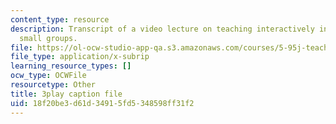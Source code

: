 ```yaml
---
content_type: resource
description: Transcript of a video lecture on teaching interactively in large and
  small groups.
file: https://ol-ocw-studio-app-qa.s3.amazonaws.com/courses/5-95j-teaching-college-level-science-and-engineering-spring-2009/18f20be3d61d34915fd5348598ff31f2_5uTd3WzQulo.srt
file_type: application/x-subrip
learning_resource_types: []
ocw_type: OCWFile
resourcetype: Other
title: 3play caption file
uid: 18f20be3-d61d-3491-5fd5-348598ff31f2
---
```

